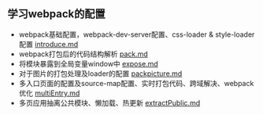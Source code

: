 ## 学习webpack的配置

- webpack基础配置，webpack-dev-server配置、css-loader & style-loader配置 [introduce.md](https://github.com/typhoonIscoming/webpack-basic/blob/master/introduce.md)
- webpack打包后的代码结构解析 [pack.md](https://github.com/typhoonIscoming/webpack-basic/blob/master/pack.md)
- 将模块暴露到全局变量window中 [expose.md](https://github.com/typhoonIscoming/webpack-basic/blob/master/expose.md)
- 对于图片的打包处理及loader的配置 [packpicture.md](https://github.com/typhoonIscoming/webpack-basic/blob/master/packPicture.md)
- 多入口页面的配置及source-map配置、实时打包代码、跨域解决、webpack优化 [multiEntry.md](https://github.com/typhoonIscoming/webpack-basic/blob/master/multiEntry.md)
- 多页应用抽离公共模块、懒加载、热更新 [extractPublic.md](https://github.com/typhoonIscoming/webpack-basic/blob/master/extractPublic.md)







